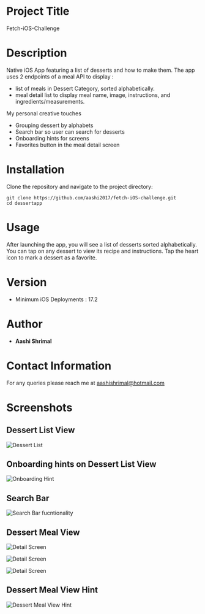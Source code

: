 # Project Title 
Fetch-iOS-Challenge
# Description
Native iOS App featuring a list of desserts and how to make them. The app uses 2 endpoints of a meal API to display : 
- list of meals in Dessert Category, sorted alphabetically.
- meal detail list to display meal name, image, instructions, and ingredients/measurements.

My personal creative touches
- Grouping dessert by alphabets
- Search bar so user can search for desserts
- Onboarding hints for screens
- Favorites button in the meal detail screen
# Installation
Clone the repository and navigate to the project directory:
```
git clone https://github.com/aashi2017/fetch-iOS-challenge.git
cd dessertapp
```
# Usage
After launching the app, you will see a list of desserts sorted alphabetically. You can tap on any dessert to view its recipe and instructions. Tap the heart icon to mark a dessert as a favorite.
# Version
- Minimum iOS Deployments : 17.2
# Author
- **Aashi Shrimal**
# Contact Information
For any queries please reach me at aashishrimal@hotmail.com
# Screenshots
## Dessert List View
![Dessert List](https://github.com/aashi2017/fetch-iOS-challenge/assets/48054246/4f20adb4-e8a1-41bf-a04e-a279668b74cf)

## Onboarding hints on Dessert List View
![Onboarding Hint](https://github.com/aashi2017/fetch-iOS-challenge/assets/48054246/bc061125-9430-4c4f-8972-224998778667)

## Search Bar 
![Search Bar fucntionality](https://github.com/aashi2017/fetch-iOS-challenge/assets/48054246/af5bbf43-e9c4-4d9d-bd28-8eb61324ba65)

## Dessert Meal View

![Detail Screen](https://github.com/aashi2017/fetch-iOS-challenge/assets/48054246/fa13903d-56e2-45b5-a73d-b6a4c20b2209)

![Detail Screen](https://github.com/aashi2017/fetch-iOS-challenge/assets/48054246/e8d6775e-c2f4-42f5-ad3a-cd837909f30f)

![Detail Screen](https://github.com/aashi2017/fetch-iOS-challenge/assets/48054246/bf34718b-8622-4bd3-85bb-f91de37a491c)

## Dessert Meal View Hint
![Dessert Meal View Hint](https://github.com/aashi2017/fetch-iOS-challenge/assets/48054246/d8354e99-ba94-4274-bf51-60a9c01cfbc7)

